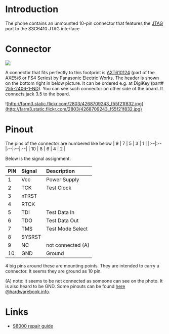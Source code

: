 # Introduction #

The phone contains an unmounted 10-pin connector that features the [JTAG](JTAG.md) port to the S3C6410 JTAG interface

# Connector #

[![](http://farm3.static.flickr.com/2715/4266222404_ba0734a6a2.jpg)](http://www.flickr.com/photos/44723902@N02/4266222404/)

A connector that fits perfectly to this footprint is [AXT610124](http://www.panasonic-electric-works.com/catalogues/downloads/connectors/ds_65316_0000_en_axe5_6.pdf) (part of the AXE5/6 or FS4 Series) by Panasonic Electric Works. The header is shown on the bottom right in below picture. It can be ordered e.g. at DigiKey (part# [255-2406-1-ND](http://search.digikey.com/scripts/DkSearch/dksus.dll?Detail&name=255-2406-1-ND)).
You can see such connector on other side of the board. It connects jack 3.5 to the board.

![http://farm3.static.flickr.com/2803/4268709243_f55f21f832.jpg](http://farm3.static.flickr.com/2803/4268709243_f55f21f832.jpg)

# Pinout #
The pins of the connector are numbered like below
| 9 | 7 | 5 | 3 | 1 |
|:--|:--|:--|:--|:--|
| 10 | 8 | 6 | 4 | 2 |

Below is the signal assignment.

| **PIN** | **Signal** | **Description** |
|:--------|:-----------|:----------------|
| 1       | Vcc        | Power Supply    |
| 2       | TCK        | Test Clock      |
| 3       | nTRST      |                 |
| 4       | RTCK       |                 |
| 5       | TDI        | Test Data In    |
| 6       | TDO        | Test Data Out   |
| 7       | TMS        | Test Mode Select |
| 8       | SYSRST     |                 |
| 9       | NC         |  not connected (A) |
| 10      | GND        | Ground          |

4 big pins around these are mounting points. They are intended to carry a connector. It seems they are ground as 10 pin.

(A) note: it seems to be not connected as someone can see on the photo. It is also heard to be GND. Some pinouts can be found [here @hardwarebook.info](http://www.hardwarebook.info/JTAG).

# Links #
  * [S8000 repair guide](http://www.omnia-repair.com/forum/topic/s8000-repair-guide)